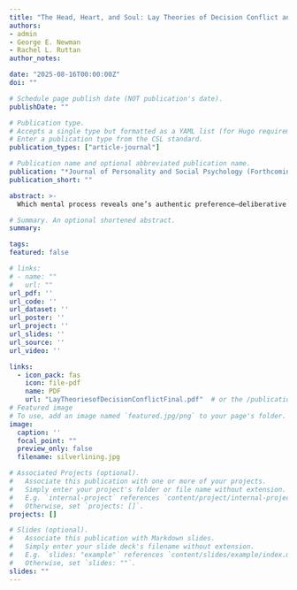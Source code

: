 ```yaml
---
title: "The Head, Heart, and Soul: Lay Theories of Decision Conflict and the Role of the True Self"
authors:
- admin
- George E. Newman
- Rachel L. Ruttan
author_notes:

date: "2025-08-16T00:00:00Z"
doi: ""

# Schedule page publish date (NOT publication's date).
publishDate: ""

# Publication type.
# Accepts a single type but formatted as a YAML list (for Hugo requirements).
# Enter a publication type from the CSL standard.
publication_types: ["article-journal"]

# Publication name and optional abbreviated publication name.
publication: "*Journal of Personality and Social Psychology (Forthcoming)*"
publication_short: ""

abstract: >-
  Which mental process reveals one’s authentic preference—deliberative reasoning or one’s gut impulses? The existing literature offers conflicting answers to this question: Some research suggests that people generally see deliberation as more fundamental, while other work suggests that people see intuition as more fundamental. This paper argues that belief in a true self provides a unifying framework to explain when participants will attribute one’s authentic preference to either System 1 or System 2. In line with predictions made by our theory, the results from four experiments (N=3,399 American adults) show that attributions about others’ authentic preferences vary predictably across normative and non-normative contexts. Further, we show that the more participants report believing in a good true self, the more their judgments about others adhere to a predictable pattern; and, directly manipulating information about a target’s true self changes people’s judgments about a target’s authentic preferences. By integrating theories of decision conflict and existing research on the true self, this work advances our understanding of how people reason about others’ minds, revealing how lay theories about identity can systematically shape social prediction and judgment.

# Summary. An optional shortened abstract.
summary: 

tags:
featured: false

# links:
# - name: ""
#   url: ""
url_pdf: ''
url_code: ''
url_dataset: ''
url_poster: ''
url_project: ''
url_slides: ''
url_source: ''
url_video: ''

links:
  - icon_pack: fas
    icon: file-pdf
    name: PDF
    url: "LayTheoriesofDecisionConflictFinal.pdf"  # or the /publication/... path
# Featured image
# To use, add an image named `featured.jpg/png` to your page's folder. 
image:
  caption: ''
  focal_point: ""
  preview_only: false
  filename: silverlining.jpg 

# Associated Projects (optional).
#   Associate this publication with one or more of your projects.
#   Simply enter your project's folder or file name without extension.
#   E.g. `internal-project` references `content/project/internal-project/index.md`.
#   Otherwise, set `projects: []`.
projects: []

# Slides (optional).
#   Associate this publication with Markdown slides.
#   Simply enter your slide deck's filename without extension.
#   E.g. `slides: "example"` references `content/slides/example/index.md`.
#   Otherwise, set `slides: ""`.
slides: ""
---
```

